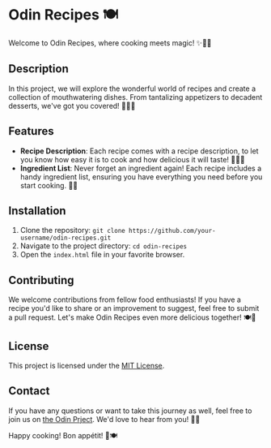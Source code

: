 # Odin Recipes 🍽️

Welcome to Odin Recipes, where cooking meets magic! ✨👨‍🍳

## Description

In this project, we will explore the wonderful world of recipes and create a collection of mouthwatering dishes. From tantalizing appetizers to decadent desserts, we've got you covered! 🍕🥗🍩

## Features

- **Recipe Description**: Each recipe comes with a recipe description, to let you know how easy it is to cook and how delicious it will taste! 📝👩‍🍳
- **Ingredient List**: Never forget an ingredient again! Each recipe includes a handy ingredient list, ensuring you have everything you need before you start cooking. 🛒🥕

## Installation

1. Clone the repository: `git clone https://github.com/your-username/odin-recipes.git`
2. Navigate to the project directory: `cd odin-recipes`
3. Open the `index.html` file in your favorite browser.

## Contributing

We welcome contributions from fellow food enthusiasts! If you have a recipe you'd like to share or an improvement to suggest, feel free to submit a pull request. Let's make Odin Recipes even more delicious together! 🍽️🤝

## License

This project is licensed under the [MIT License](LICENSE).

## Contact

If you have any questions or want to take this journey as well, feel free to join us on [the Odin Prject](www.theodinproject.com). We'd love to hear from you! 💌🍗

Happy cooking! Bon appétit! 🥳🍽️
